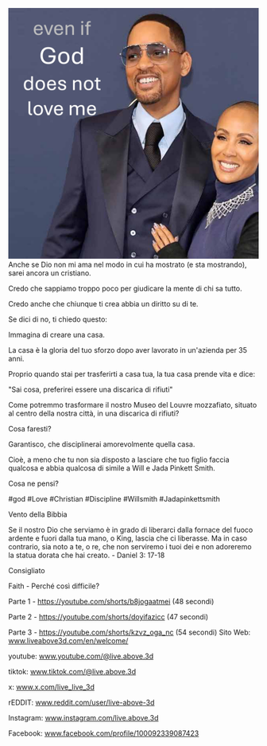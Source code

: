 ![Video cover image](../cover.jpg)
Anche se Dio non mi ama nel modo in cui ha mostrato (e sta mostrando), sarei ancora un cristiano.

Credo che sappiamo troppo poco per giudicare la mente di chi sa tutto.

Credo anche che chiunque ti crea abbia un diritto su di te.

Se dici di no, ti chiedo questo:

Immagina di creare una casa.

La casa è la gloria del tuo sforzo dopo aver lavorato in un'azienda per 35 anni.

Proprio quando stai per trasferirti a casa tua, la tua casa prende vita e dice:

"Sai cosa, preferirei essere una discarica di rifiuti"

Come potremmo trasformare il nostro Museo del Louvre mozzafiato, situato al centro della nostra città, in una discarica di rifiuti?

Cosa faresti?

Garantisco, che disciplinerai amorevolmente quella casa.

Cioè, a meno che tu non sia disposto a lasciare che tuo figlio faccia qualcosa e abbia qualcosa di simile a Will e Jada Pinkett Smith.

Cosa ne pensi?


#god #Love #Christian #Discipline #Willsmith #Jadapinkettsmith


Vento della Bibbia

Se il nostro Dio che serviamo è in grado di liberarci dalla fornace del fuoco ardente e fuori dalla tua mano, o King, lascia che ci liberasse. Ma in caso contrario, sia noto a te, o re, che non serviremo i tuoi dei e non adoreremo la statua dorata che hai creato. - Daniel 3: 17-18


Consigliato

Faith - Perché così difficile?

Parte 1 - https://youtube.com/shorts/b8jogaatmei (48 secondi)

Parte 2 - https://youtube.com/shorts/doyifazicc (47 secondi)

Parte 3 - https://youtube.com/shorts/kzvz_oga_nc (54 secondi) Sito Web: www.liveabove3d.com/en/welcome/


youtube: www.youtube.com/@live.above.3d

tiktok: www.tiktok.com/@live.above.3d

x: www.x.com/live_live_3d

rEDDIT: www.reddit.com/user/live-above-3d

Instagram: www.instagram.com/live.above.3d

Facebook: www.facebook.com/profile/100092339087423

